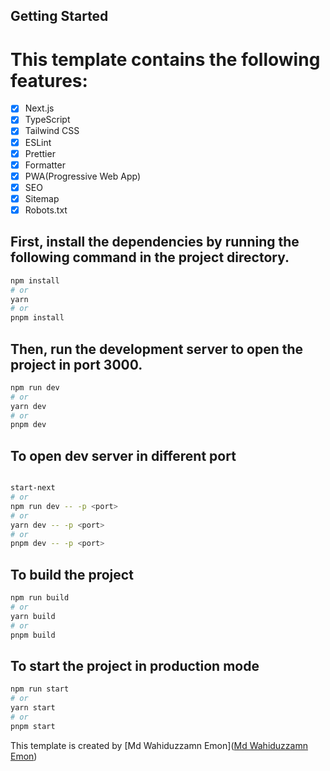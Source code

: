 ## Getting Started

# This template contains the following features:

- [x] Next.js
- [x] TypeScript
- [x] Tailwind CSS
- [x] ESLint
- [x] Prettier
- [x] Formatter
- [x] PWA(Progressive Web App)
- [x] SEO
- [x] Sitemap
- [x] Robots.txt

## First, install the dependencies by running the following command in the project directory.

```bash
npm install
# or
yarn
# or
pnpm install
```

## Then, run the development server to open the project in port 3000.

```bash
npm run dev
# or
yarn dev
# or
pnpm dev
```

## To open dev server in different port

```bash

start-next
# or
npm run dev -- -p <port>
# or
yarn dev -- -p <port>
# or
pnpm dev -- -p <port>
```

## To build the project

```bash
npm run build
# or
yarn build
# or
pnpm build
```

## To start the project in production mode

```bash
npm run start
# or
yarn start
# or
pnpm start
```

<!-- https://github.com/MdWahiduzzamanEmon -->

This template is created by [Md Wahiduzzamn Emon](<a href="
    https://github.com/MdWahiduzzamanEmon
    " target="_blank">Md Wahiduzzamn Emon</a>)
